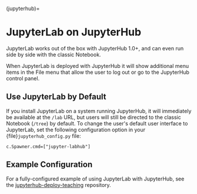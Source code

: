 (jupyterhub)=

# JupyterLab on JupyterHub

JupyterLab works out of the box with JupyterHub 1.0+, and can even run side by side
with the classic Notebook.

When JupyterLab is deployed with JupyterHub it will show additional menu
items in the File menu that allow the user to log out or go to the JupyterHub
control panel.

## Use JupyterLab by Default

If you install JupyterLab on a system running JupyterHub, it will immediately be
available at the `/lab` URL, but users will still be directed to the classic
Notebook (`/tree`) by default. To change the user's default user interface to
JupyterLab, set the following configuration option in your
{file}`jupyterhub_config.py` file:

```
c.Spawner.cmd=["jupyter-labhub"]
```

## Example Configuration

For a fully-configured example of using JupyterLab with JupyterHub, see
the [jupyterhub-deploy-teaching](https://github.com/jupyterhub/jupyterhub-deploy-teaching) repository.
